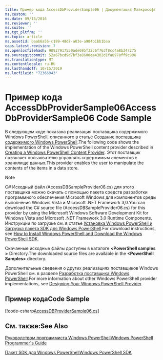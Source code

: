 ```yaml
---
title: Пример кода AccessDbProviderSample06 | Документация Майкрософт
ms.custom: ''
ms.date: 09/13/2016
ms.reviewer: ''
ms.suite: ''
ms.tgt_pltfrm: ''
ms.topic: article
ms.assetid: baab6a56-c199-48d7-a03e-a904b1bb1baa
caps.latest.revision: 7
ms.openlocfilehash: 90927917550ade695f32c6f763f8cc4a8b347275
ms.sourcegitcommit: 52a67bcd9d7bf3e8600ea4302d1fa8970ff9c998
ms.translationtype: MT
ms.contentlocale: ru-RU
ms.lasthandoff: 10/15/2019
ms.locfileid: "72366943"
---
```

# <a name="accessdbprovidersample06-code-sample"></a><span data-ttu-id="067fe-102">Пример кода AccessDbProviderSample06</span><span class="sxs-lookup"><span data-stu-id="067fe-102">AccessDbProviderSample06 Code Sample</span></span>

<span data-ttu-id="067fe-103">В следующем коде показана реализация поставщика содержимого Windows PowerShell, описанного в статье [Создание поставщика содержимого Windows PowerShell](./creating-a-windows-powershell-content-provider.md).</span><span class="sxs-lookup"><span data-stu-id="067fe-103">The following code shows the implementation of the Windows PowerShell content provider described in [Creating a Windows PowerShell Content Provider](./creating-a-windows-powershell-content-provider.md).</span></span> <span data-ttu-id="067fe-104">Этот поставщик позволяет пользователю управлять содержимым элементов в хранилище данных.</span><span class="sxs-lookup"><span data-stu-id="067fe-104">This provider enables the user to manipulate the contents of the items in a data store.</span></span>

> [!NOTE]
> <span data-ttu-id="067fe-105">C# Исходный файл (AccessDBSampleProvider06.cs) для этого поставщика можно скачать с помощью пакета средств разработки программного обеспечения Microsoft Windows для компонентов среды выполнения Windows Vista и Microsoft .NET Framework 3,0.</span><span class="sxs-lookup"><span data-stu-id="067fe-105">You can download the C# source file (AccessDBSampleProvider06.cs) for this provider by using the Microsoft Windows Software Development Kit for Windows Vista and Microsoft .NET Framework 3.0 Runtime Components.</span></span> <span data-ttu-id="067fe-106">Инструкции по загрузке см. в статье [Установка Windows PowerShell и Загрузка пакета SDK для Windows PowerShell](/powershell/developer/installing-the-windows-powershell-sdk).</span><span class="sxs-lookup"><span data-stu-id="067fe-106">For download instructions, see [How to Install Windows PowerShell and Download the Windows PowerShell SDK](/powershell/developer/installing-the-windows-powershell-sdk).</span></span>
>
> <span data-ttu-id="067fe-107">Скачанные исходные файлы доступны в каталоге **\<PowerShell samples >** Directory.</span><span class="sxs-lookup"><span data-stu-id="067fe-107">The downloaded source files are available in the **\<PowerShell Samples>** directory.</span></span>
>
> <span data-ttu-id="067fe-108">Дополнительные сведения о других реализациях поставщиков Windows PowerShell см. в разделе [Разработка поставщика Windows PowerShell](./designing-your-windows-powershell-provider.md).</span><span class="sxs-lookup"><span data-stu-id="067fe-108">For more information about other Windows PowerShell provider implementations, see [Designing Your Windows PowerShell Provider](./designing-your-windows-powershell-provider.md).</span></span>

## <a name="code-sample"></a><span data-ttu-id="067fe-109">Пример кода</span><span class="sxs-lookup"><span data-stu-id="067fe-109">Code Sample</span></span>

[!code-csharp[AccessDBProviderSample06.cs](../../../../powershell-sdk-samples/SDK-2.0/csharp/AccessDBProviderSample06/AccessDBProviderSample06.cs#L11-L2399 "AccessDBProviderSample06.cs")]

## <a name="see-also"></a><span data-ttu-id="067fe-110">См. также:</span><span class="sxs-lookup"><span data-stu-id="067fe-110">See Also</span></span>

[<span data-ttu-id="067fe-111">Руководством программиста Windows PowerShell</span><span class="sxs-lookup"><span data-stu-id="067fe-111">Windows PowerShell Programmer's Guide</span></span>](./windows-powershell-programmer-s-guide.md)

[<span data-ttu-id="067fe-112">Пакет SDK для Windows PowerShell</span><span class="sxs-lookup"><span data-stu-id="067fe-112">Windows PowerShell SDK</span></span>](../windows-powershell-reference.md)

